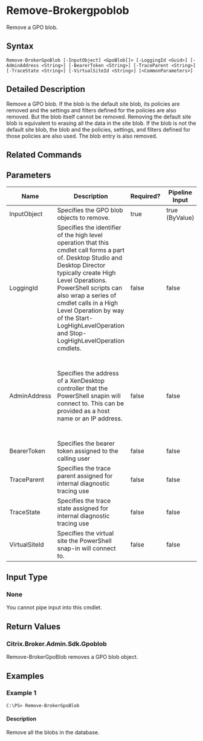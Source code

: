 ﻿
# Remove-Brokergpoblob
Remove a GPO blob.
## Syntax

```
Remove-BrokerGpoBlob [-InputObject] <GpoBlob[]> [-LoggingId <Guid>] [-AdminAddress <String>] [-BearerToken <String>] [-TraceParent <String>] [-TraceState <String>] [-VirtualSiteId <String>] [<CommonParameters>]
```

## Detailed Description
Remove a GPO blob. If the blob is the default site blob, its policies are removed and the settings and filters defined for the policies are also removed. But the blob itself cannot be removed. Removing the default site blob is equivalent to erasing all the data in the site blob. If the blob is not the default site blob, the blob and the policies, settings, and filters defined for those policies are also used. The blob entry is also removed.


## Related Commands

## Parameters
| Name   | Description | Required? | Pipeline Input | Default Value |
| --- | --- | --- | --- | --- |
| InputObject | Specifies the GPO blob objects to remove. | true | true (ByValue) |  |
| LoggingId | Specifies the identifier of the high level operation that this cmdlet call forms a part of. Desktop Studio and Desktop Director typically create High Level Operations. PowerShell scripts can also wrap a series of cmdlet calls in a High Level Operation by way of the Start-LogHighLevelOperation and Stop-LogHighLevelOperation cmdlets. | false | false |  |
| AdminAddress | Specifies the address of a XenDesktop controller that the PowerShell snapin will connect to. This can be provided as a host name or an IP address. | false | false | Localhost. Once a value is provided by any cmdlet, this value will become the default. |
| BearerToken | Specifies the bearer token assigned to the calling user | false | false |  |
| TraceParent | Specifies the trace parent assigned for internal diagnostic tracing use | false | false |  |
| TraceState | Specifies the trace state assigned for internal diagnostic tracing use | false | false |  |
| VirtualSiteId | Specifies the virtual site the PowerShell snap-in will connect to. | false | false |  |

## Input Type

### None
You cannot pipe input into this cmdlet.
## Return Values

### Citrix.Broker.Admin.Sdk.Gpoblob
Remove-BrokerGpoBlob removes a GPO blob object.
## Examples

### Example 1

```
C:\PS> Remove-BrokerGpoBlob
```

#### Description
Remove all the blobs in the database.
